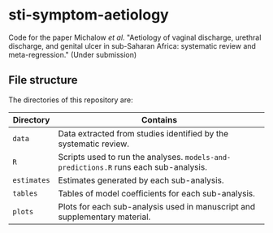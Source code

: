 # sti-symptom-aetiology
Code for the paper Michalow _et al_. "Aetiology of vaginal discharge, urethral discharge, and genital ulcer in sub-Saharan Africa: systematic review and meta-regression." (Under submission)

## File structure

The directories of this repository are:

| Directory | Contains |
|-------------|--------------|
| `data` | Data extracted from studies identified by the systematic review. |
| `R` | Scripts used to run the analyses. `models-and-predictions.R` runs each sub-analysis. |
| `estimates` | Estimates generated by each sub-analysis. |
| `tables` | Tables of model coefficients for each sub-analysis. |
| `plots` | Plots for each sub-analysis used in manuscript and supplementary material. |
